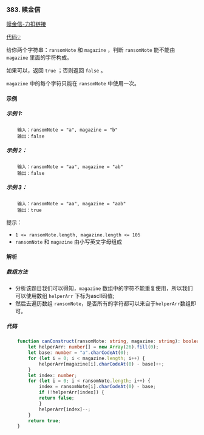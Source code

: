 ### 383. 赎金信

[赎金信-力扣链接](https://leetcode.cn/problems/ransom-note/description/)

[代码&#x1F4A1;](./06.赎金信.ts)

给你两个字符串：`ransomNote` 和 `magazine` ，判断 `ransomNote` 能不能由 `magazine` 里面的字符构成。

如果可以，返回 `true` ；否则返回 `false` 。

`magazine` 中的每个字符只能在 `ransomNote` 中使用一次。

#### 示例
##### 示例 1:
```shell
    输入：ransomNote = "a", magazine = "b"
    输出：false
```

##### 示例 2：
```shell
    输入：ransomNote = "aa", magazine = "ab"
    输出：false
```


##### 示例 3：
```shell
    输入：ransomNote = "aa", magazine = "aab"
    输出：true
```
提示：

- `1 <= ransomNote.length, magazine.length <= 105`
- `ransomNote` 和 `magazine` 由小写英文字母组成

#### 解析
##### 数组方法

- 分析该题目我们可以得知，`magazine` 数组中的字符不能重复使用，所以我们可以使用数组 `helperArr` 下标为ascll码值;
- 然后去遍历数组 `ransomNote`，是否所有的字符都可以来自于`helperArr`数组即可。

##### 代码

```typescript
    function canConstruct(ransomNote: string, magazine: string): boolean {
        let helperArr: number[] = new Array(26).fill(0);
        let base: number = "a".charCodeAt(0);
        for (let i = 0; i < magazine.length; i++) {
            helperArr[magazine[i].charCodeAt(0) - base]++;
        }
        let index: number;
        for (let i = 0; i < ransomNote.length; i++) {
            index = ransomNote[i].charCodeAt(0) - base;
            if (!helperArr[index]) {
            return false;
            }
            helperArr[index]--;
        }
        return true;
    }

```
